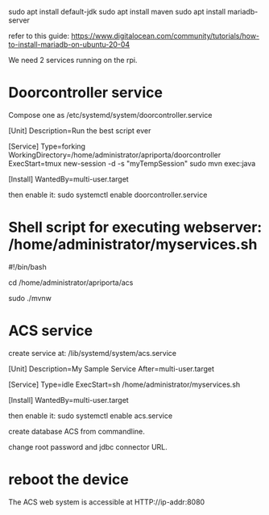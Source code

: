 sudo apt install default-jdk
sudo apt install maven
sudo apt install mariadb-server

refer to this guide: https://www.digitalocean.com/community/tutorials/how-to-install-mariadb-on-ubuntu-20-04

We need 2 services running on the rpi. 

# Doorcontroller service

Compose one as /etc/systemd/system/doorcontroller.service

[Unit]
Description=Run the best script ever

[Service]
Type=forking
WorkingDirectory=/home/administrator/apriporta/doorcontroller
ExecStart=tmux new-session -d -s "myTempSession" sudo mvn exec:java

[Install]
WantedBy=multi-user.target

then enable it: sudo systemctl enable doorcontroller.service

# Shell script for executing webserver: /home/administrator/myservices.sh      

#!/bin/bash

cd /home/administrator/apriporta/acs

sudo ./mvnw

# ACS service
create service at: /lib/systemd/system/acs.service

[Unit]
 Description=My Sample Service
 After=multi-user.target

 [Service]
 Type=idle
 ExecStart=sh /home/administrator/myservices.sh

 [Install]
 WantedBy=multi-user.target

then enable it: sudo systemctl enable acs.service

create database ACS from commandline. 

change root password and jdbc connector URL.

# reboot the device
The ACS web system is accessible at HTTP://ip-addr:8080
